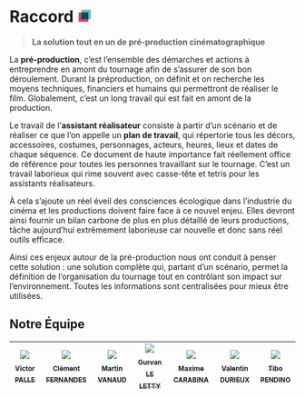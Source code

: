 # Raccord <img width="25" src="https://github.com/Raccord-io/.github/blob/master/assets/color_pallette.png">

> **La solution tout en un de pré-production cinématographique**

La **pré-production**, c’est l’ensemble des démarches et actions à entreprendre en amont du tournage afin de s’assurer de son bon déroulement.
Durant la préproduction, on définit et on recherche les moyens techniques, financiers et humains qui permettront de réaliser le film. Globalement, c’est un long travail qui est fait en amont de la production.

Le travail de l’**assistant réalisateur** consiste à partir d’un scénario et de réaliser ce que l’on appelle un **plan de travail**, qui répertorie tous les décors, accessoires, costumes, personnages, acteurs, heures, lieux et dates de chaque séquence. Ce document de haute importance fait réellement office de référence pour toutes les personnes travaillant sur le tournage.
C’est un travail laborieux qui rime souvent avec casse-tête et tetris pour les assistants réalisateurs.

À cela s’ajoute un réel éveil des consciences écologique dans l’industrie du cinéma et les productions doivent faire face à ce nouvel enjeu. Elles devront ainsi fournir un bilan carbone de plus en plus détaillé de leurs productions, tâche aujourd’hui extrêmement laborieuse car nouvelle et donc sans réel outils efficace.

Ainsi ces enjeux autour de la pré-production nous ont conduit à penser cette solution : une solution complète qui, partant d’un scénario, permet la définition de l’organisation du tournage tout en contrôlant son impact sur l’environnement. Toutes les informations sont centralisées pour mieux être utilisées.

## Notre Équipe

<div align=center>

| [<img src="https://github.com/victorpalle.png?size=85" width=85><br><sub>Victor PALLE</sub>](https://github.com/victorpalle) | [<img src="https://github.com/Clement-Fernandes.png?size=85" width=85><br><sub>Clément FERNANDES</sub>](https://github.com/Clement-Fernandes) | [<img src="https://github.com/martinvanaud.png?size=85" width=85><br><sub>Martin VANAUD</sub>](https://github.com/martinvanaud) | [<img src="https://github.com/Gurvan-Le-Letty.png?size=85" width=85><br><sub>Gurvan LE LETTY</sub>](https://github.com/Gurvan-Le-Letty) | [<img src="https://github.com/maxime-carabina.png?size=85" width=85><br><sub>Maxime CARABINA</sub>](https://github.com/maxime-carabina) | [<img src="https://github.com/ValentinDurieux.png?size=85" width=85><br><sub>Valentin DURIEUX</sub>](https://github.com/ValentinDurieux)| [<img src="https://github.com/tibo-pdn.png?size=85" width=85><br><sub>Tibo PENDINO</sub>](https://github.com/tibo-pdn)
| :---: | :---: | :---: | :---: | :---: | :---: | :---: |

</div>
